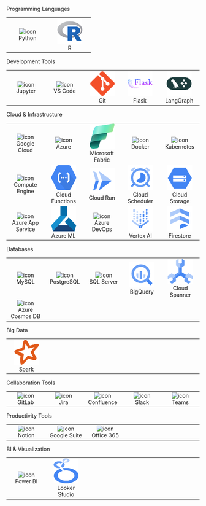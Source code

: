 Programming Languages
<div align="left"> <table> <tr> <td align="center" width="96"> <img src="https://techstack-generator.vercel.app/python-icon.svg" alt="icon" width="65" height="65" /> <br>Python </td> <td align="center" width="96"> <img src="https://github.com/devicons/devicon/blob/master/icons/r/r-original.svg" alt="icon" width="65" height="65" /> <br>R </td> </tr> </table> </div>
Development Tools
<div align="left"> <table> <tr> <td align="center" width="96"> <img src="https://cdn.jsdelivr.net/gh/devicons/devicon/icons/jupyter/jupyter-original.svg" alt="icon" width="65" height="65" /> <br>Jupyter </td>
    <td align="center" width="96"> <img src="https://cdn.jsdelivr.net/gh/devicons/devicon/icons/vscode/vscode-original.svg" alt="icon" width="65" height="65" /> <br>VS Code </td>
    <td align="center" width="96"> <img src="https://github.com/devicons/devicon/blob/master/icons/git/git-original.svg" alt="icon" width="65" height="65" /> <br>Git </td>
    <td align="center" width="96"> <img src="https://github.com/MNCEDISIMNCWABE/MNCEDISIMNCWABE/blob/main/icons/flask_colour.png" alt="icon" width="65" height="65" /> <br>Flask </td>
    <td align="center" width="96"> <img src="https://github.com/MNCEDISIMNCWABE/MNCEDISIMNCWABE/blob/main/icons/langgraph.png" alt="icon" width="65" height="65" /> <br>LangGraph </td> </tr> </table> </div>
Cloud & Infrastructure
<div align="left"> <table> <tr> <td align="center" width="96"> <img src="https://cdn.jsdelivr.net/gh/devicons/devicon/icons/googlecloud/googlecloud-original.svg" alt="icon" width="65" height="65" /> <br>Google Cloud </td> <td align="center" width="96"> <img src="https://cdn.jsdelivr.net/gh/devicons/devicon/icons/azure/azure-original.svg" alt="icon" width="65" height="65" /> <br>Azure </td> <td align="center" width="96"> <img src="https://github.com/MNCEDISIMNCWABE/MNCEDISIMNCWABE/blob/main/icons/microsoft_fabric.svg" alt="icon" width="65" height="65" /> <br>Microsoft Fabric </td> <td align="center" width="96"> <img src="https://cdn.jsdelivr.net/gh/devicons/devicon/icons/docker/docker-original.svg" alt="icon" width="65" height="65" /> <br>Docker </td> <td align="center" width="96"> <img src="https://cdn.jsdelivr.net/gh/devicons/devicon/icons/kubernetes/kubernetes-plain.svg" alt="icon" width="65" height="65" /> <br>Kubernetes </td> </tr> <tr> <td align="center" width="96"> <img src="https://img.icons8.com/color/96/google-compute-engine.png" alt="icon" width="65" height="65" /> <br>Compute Engine </td> <td align="center" width="96"> <img src="https://github.com/MNCEDISIMNCWABE/MNCEDISIMNCWABE/blob/main/icons/gcp_cloud_functions.png" alt="icon" width="65" height="65" /> <br>Cloud Functions </td> <td align="center" width="96"> <img src="https://github.com/MNCEDISIMNCWABE/MNCEDISIMNCWABE/blob/main/icons/cloud_run.svg" alt="icon" width="65" height="65" /> <br>Cloud Run </td> <td align="center" width="96"> <img src="https://github.com/MNCEDISIMNCWABE/MNCEDISIMNCWABE/blob/main/icons/gcp_cloud_scheduler.svg" alt="icon" width="65" height="65" /> <br>Cloud Scheduler </td> <td align="center" width="96"> <img src="https://github.com/MNCEDISIMNCWABE/MNCEDISIMNCWABE/blob/main/icons/gcp_cloud_storage.png" alt="icon" width="65" height="65" /> <br>Cloud Storage </td> </tr> <tr> <td align="center" width="96"> <img src="https://code.benco.io/icon-collection/azure-icons/App-Services.svg" alt="icon" width="65" height="65" /> <br>Azure App Service </td> <td align="center" width="96"> <img src="https://github.com/MNCEDISIMNCWABE/MNCEDISIMNCWABE/blob/main/icons/azure_ml.png" alt="icon" width="65" height="65" /> <br>Azure ML </td> <td align="center" width="96"> <img src="https://code.benco.io/icon-collection/azure-icons/Azure-DevOps.svg" alt="icon" width="65" height="65" /> <br>Azure DevOps </td> <td align="center" width="96"> <img src="https://github.com/MNCEDISIMNCWABE/MNCEDISIMNCWABE/blob/main/icons/gcp_vertex_ai.png" alt="icon" width="65" height="65" /> <br>Vertex AI </td> <td align="center" width="96"> <img src="https://github.com/MNCEDISIMNCWABE/MNCEDISIMNCWABE/blob/main/icons/gcp_firestore.svg" alt="icon" width="65" height="65" /> <br>Firestore </td> </tr> </table> </div>
Databases
<div align="left"> <table> <tr> <td align="center" width="96"> <img src="https://cdn.jsdelivr.net/gh/devicons/devicon/icons/mysql/mysql-original.svg" alt="icon" width="65" height="65" /> <br>MySQL </td> <td align="center" width="96"> <img src="https://cdn.jsdelivr.net/gh/devicons/devicon/icons/postgresql/postgresql-original.svg" alt="icon" width="65" height="65" /> <br>PostgreSQL </td> <td align="center" width="96"> <img src="https://cdn.jsdelivr.net/gh/devicons/devicon/icons/microsoftsqlserver/microsoftsqlserver-plain.svg" alt="icon" width="65" height="65" /> <br>SQL Server </td> <td align="center" width="96"> <img src="https://github.com/MNCEDISIMNCWABE/MNCEDISIMNCWABE/blob/main/icons/gcp_bigquery.svg" alt="icon" width="65" height="65" /> <br>BigQuery </td> <td align="center" width="96"> <img src="https://github.com/MNCEDISIMNCWABE/MNCEDISIMNCWABE/blob/main/icons/gcp_cloud_spanner.png" alt="icon" width="65" height="65" /> <br>Cloud Spanner </td> </tr> <tr> <td align="center" width="96"> <img src="https://code.benco.io/icon-collection/azure-icons/Azure-Cosmos-DB.svg" alt="icon" width="65" height="65" /> <br>Azure Cosmos DB </td> <td align="center" width="96"></td> <td align="center" width="96"></td> <td align="center" width="96"></td> <td align="center" width="96"></td> </tr> </table> </div>
Big Data
<div align="left"> <table> <tr> <td align="center" width="96"> <img src="https://github.com/devicons/devicon/blob/master/icons/apachespark/apachespark-original.svg" alt="icon" width="65" height="65" /> <br>Spark </td> <td align="center" width="96"></td> <td align="center" width="96"></td> <td align="center" width="96"></td> <td align="center" width="96"></td> </tr> </table> </div>
Collaboration Tools
<div align="left"> <table> <tr> <td align="center" width="96"> <img src="https://cdn.jsdelivr.net/gh/devicons/devicon/icons/gitlab/gitlab-original.svg" alt="icon" width="65" height="65" /> <br>GitLab </td> <td align="center" width="96"> <img src="https://cdn.jsdelivr.net/gh/devicons/devicon/icons/jira/jira-original.svg" alt="icon" width="65" height="65" /> <br>Jira </td> <td align="center" width="96"> <img src="https://cdn.jsdelivr.net/gh/devicons/devicon/icons/confluence/confluence-original.svg" alt="icon" width="65" height="65" /> <br>Confluence </td> <td align="center" width="96"> <img src="https://cdn.jsdelivr.net/gh/devicons/devicon/icons/slack/slack-original.svg" alt="icon" width="65" height="65" /> <br>Slack </td> <td align="center" width="96"> <img src="https://img.icons8.com/color/96/microsoft-teams.png" alt="icon" width="65" height="65" /> <br>Teams </td> </tr> </table> </div>
Productivity Tools
<div align="left"> <table> <tr> <td align="center" width="96"> <img src="https://img.icons8.com/color/96/notion--v1.png" alt="icon" width="65" height="65" /> <br>Notion </td> <td align="center" width="96"> <img src="https://img.icons8.com/color/96/google-logo.png" alt="icon" width="65" height="65" /> <br>Google Suite </td> <td align="center" width="96"> <img src="https://img.icons8.com/color/96/microsoft-office-2019.png" alt="icon" width="65" height="65" /> <br>Office 365 </td> <td align="center" width="96"></td> <td align="center" width="96"></td> </tr> </table> </div>
BI & Visualization
<div align="left"> <table> <tr> <td align="center" width="96"> <img src="https://img.icons8.com/color/96/power-bi.png" alt="icon" width="65" height="65" /> <br>Power BI </td> <td align="center" width="96"> <img src="https://github.com/MNCEDISIMNCWABE/MNCEDISIMNCWABE/blob/main/icons/gcp_looker_sudio.png" alt="icon" width="65" height="65" /> <br>Looker Studio </td> <td align="center" width="96"></td> <td align="center" width="96"></td> <td align="center" width="96"></td> </tr> </table> </div>
